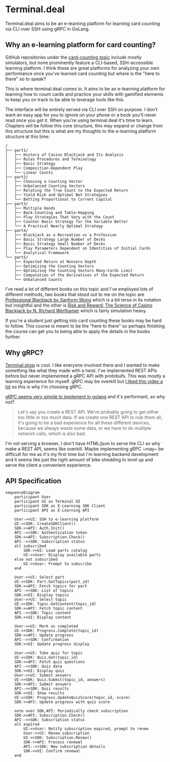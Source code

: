 # Terminal.deal

Terminal.deal aims to be an e-learning platform for learning card counting via CLI over SSH using gRPC in GoLang.

## Why an e-learning platform for card counting?

GitHub repositories under the [card-counting topic](https://github.com/topics/card-counting) include mostly simulators, but none prominently feature a CLI-based, SSH-accessible learning platform. I think these are great platforms for analyzing your own performance once you've learned card counting but where is the "here to there" so to speak?

This is where terminal.deal comes in. It aims to be an e-learning platform for learning how to count cards and practice your skills with gamified elements to keep you on track to be able to leverage tools like this.

The interface will be entirely served via CLI over SSH on purpose. I don't want an easy app for you to ignore on your phone or a book you'll never read once you get it. When you're using terminal.deal it's time to learn. Chapters will be follow this core structure, this may expand or change from this structure but this is what are my thoughts to the e-learning platform structure at this time:

```
/  
├── part1/  
│   ├── History of Casino Blackjack and Its Analysis
│   ├── Rules Procedures and Terminology
│   ├── Basic Strategy
│   ├── Composition-Dependent Play
│   └── Linear Counts
├── part2/  
│   ├── Choosing a Counting Vector
│   ├── Unbalanced Counting Vectors
│   ├── Relating the True Count to the Expected Return
│   ├── Yield Risk and Optimal Bet Strategies
│   └── Betting Proportional to Current Capital
├── part3/  
│   ├── Multiple Hands
│   ├── Back-Counting and Table-Hopping
│   ├── Play Strategies That Vary with the Count
│   ├── Counter Basic Strategy for the Variable Bettor
│   └── A Practical Nearly Optimal Strategy
├── part4/  
│   ├── Blackjack as a Recreation vs a Profession
│   ├── Basic Strategy Large Number of Decks
│   ├── Basic Strategy Small Number of Decks
│   ├── Play Parameters Dependent on Identities of Initial Cards
│   └── Analytical Framework
└── part5/  
    ├── Expected Return at Nonzero Depth
    ├── Optimizing the Counting Vectors
    ├── Optimizing the Counting Vectors Many-Cards Limit
    ├── Computation of the Derivatives of the Expected Return
    └── Unbalanced Counts
```
I've read a lot of different books on this topic and I've employed lots of different methods, two books that stood out to me on the topic are [Professional Blackjack by Sanform Wong](https://www.directtextbook.com/isbn/9780935926217-professional-blackjack) which is a bit terse in its notation but insightful and the other is [Risk and Reward: The Science of Casino Blackjack by N. Richard Werthamer](https://www.directtextbook.com/isbn/9783319913841-risk-and-reward-the-science-of-casino-blackjack) which is fairly simulation heavy.

If you're a student just getting into card counting these books may be hard to follow. This course is meant to be the "here to there" so perhaps finishing the course can get you to being able to apply the details in the books further.

## Why gRPC?

[Terminal.shop](https://github.com/terminaldotshop) is cool. I like everyone involved there and I wanted to make something like what they made with a twist. I've implemented REST APIs before but never implemented a gRPC API with protobufs. This was mostly a learning experience for myself. gRPC may be overkill but [I liked this video a lot](https://www.youtube.com/watch?v=XpunFFS-n8I) so this is why I'm choosing gRPC.

[gRPC seems very simple to implement in golang](https://grpc.io/docs/languages/go/basics/) and it's performant, so why not?

>Let's say you create a REST API. We're probably going to get either too little or too much data. If we create one REST API to rule them all, it's going to be a bad experience for all these different devices, because we always waste some data, or we have to do multiple network calls, which is also bad.

I'm not serving a browser, I don't have HTML/json to serve the CLI so why make a REST API, seems like overkill. Maybe implementing gRPC ~may~ be difficult for me as it's my first time but I'm learning backend development and it seems like just the right amount of bike shedding to level up and serve the client a convenient experience.

## API Specification
```mermaid
sequenceDiagram
    participant User
    participant UI as Terminal UI
    participant SDK as E-Learning SDK Client
    participant API as E-Learning API

    User->>UI: SSH to e-learning platform
    UI->>SDK: CreateSDKClient()
    SDK->>API: Auth.Init()
    API-->>SDK: Authentication token
    SDK->>API: Subscription.Check()
    API-->>SDK: Subscription status
    alt subscribed
        SDK->>UI: Load parts catalog
        UI->>User: Display available parts
    else not subscribed
        UI->>User: Prompt to subscribe
    end

    User->>UI: Select part
    UI->>SDK: Part.GetTopics(part_id)
    SDK->>API: Fetch topics for part
    API-->>SDK: List of topics
    SDK->>UI: Display topics
    User->>UI: Select topic
    UI->>SDK: Topic.GetContent(topic_id)
    SDK->>API: Fetch topic content
    API-->>SDK: Topic content
    SDK->>UI: Display content

    User->>UI: Mark as completed
    UI->>SDK: Progress.Complete(topic_id)
    SDK->>API: Update progress
    API-->>SDK: Confirmation
    SDK->>UI: Update progress display

    User->>UI: Take quiz for topic
    UI->>SDK: Quiz.Get(topic_id)
    SDK->>API: Fetch quiz questions
    API-->>SDK: Quiz data
    SDK->>UI: Display quiz
    User->>UI: Submit answers
    UI->>SDK: Quiz.Submit(topic_id, answers)
    SDK->>API: Submit answers
    API-->>SDK: Quiz results
    SDK->>UI: Show results
    UI->>SDK: Progress.UpdateQuizScore(topic_id, score)
    SDK->>API: Update progress with quiz score

    note over SDK,API: Periodically check subscription
    SDK->>API: Subscription.Check()
    API-->>SDK: Subscription status
    alt expired
        UI->>User: Notify subscription expired, prompt to renew
        User->>UI: Renew subscription
        UI->>SDK: Subscription.Renew()
        SDK->>API: Process renewal
        API-->>SDK: New subscription details
        SDK->>UI: Confirm renewal
    end
```